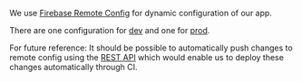 We use [Firebase Remote Config](https://firebase.google.com/docs/remote-config) for dynamic configuration of our app.

There are one configuration for [dev](https://console.firebase.google.com/project/pi-ostelco-prod/config) and one for [prod](https://console.firebase.google.com/project/pi-ostelco-dev/config).

For future reference:
It should be possible to automatically push changes to remote config using the [REST API](https://firebase.google.com/docs/remote-config/use-config-rest) which would enable us to deploy these changes automatically through CI.
